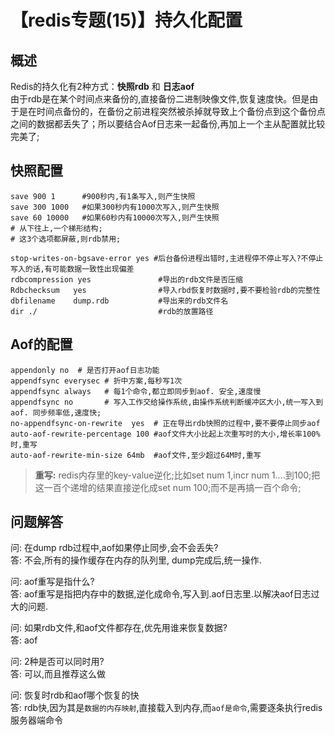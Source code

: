 # 【redis专题(15)】持久化配置



## 概述

Redis的持久化有2种方式：**快照rdb** 和 **日志aof**  
由于rdb是在某个时间点来备份的,直接备份二进制映像文件,恢复速度快。但是由于是在时间点备份的，在备份之前进程突然被杀掉就导致上个备份点到这个备份点之间的数据都丢失了；所以要结合Aof日志来一起备份,再加上一个主从配置就比较完美了;

## 快照配置

    save 900 1      #900秒内,有1条写入,则产生快照 
    save 300 1000   #如果300秒内有1000次写入,则产生快照
    save 60 10000   #如果60秒内有10000次写入,则产生快照  
    # 从下往上,一个梯形结构;
    # 这3个选项都屏蔽,则rdb禁用;
    
    stop-writes-on-bgsave-error yes #后台备份进程出错时,主进程停不停止写入?不停止写入的话,有可能数据一致性出现偏差 
    rdbcompression yes               #导出的rdb文件是否压缩
    Rdbchecksum   yes                #导入rbd恢复时数据时,要不要检验rdb的完整性
    dbfilename    dump.rdb           #导出来的rdb文件名
    dir ./                           #rdb的放置路径
    

## Aof的配置

    appendonly no  # 是否打开aof日志功能
    appendfsync everysec # 折中方案,每秒写1次
    appendfsync always   # 每1个命令,都立即同步到aof. 安全,速度慢
    appendfsync no       # 写入工作交给操作系统,由操作系统判断缓冲区大小,统一写入到aof. 同步频率低,速度快;
    no-appendfsync-on-rewrite  yes  # 正在导出rdb快照的过程中,要不要停止同步aof
    auto-aof-rewrite-percentage 100 #aof文件大小比起上次重写时的大小,增长率100%时,重写
    auto-aof-rewrite-min-size 64mb  #aof文件,至少超过64M时,重写
    

> **重写:** redis内存里的key-value逆化;比如set num 1,incr num 1....到100;把这一百个递增的结果直接逆化成set num 100;而不是再搞一百个命令; 

## 问题解答

问: 在dump rdb过程中,aof如果停止同步,会不会丢失?   
答: 不会,所有的操作缓存在内存的队列里, dump完成后,统一操作.

问: aof重写是指什么?   
答: aof重写是指把内存中的数据,逆化成命令,写入到.aof日志里.以解决aof日志过大的问题.

问: 如果rdb文件,和aof文件都存在,优先用谁来恢复数据?   
答: aof

问: 2种是否可以同时用?   
答: 可以,而且推荐这么做

问: 恢复时rdb和aof哪个恢复的快   
答: rdb快,因为其是`数据的内存映射`,直接载入到内存,而`aof是命令`,需要逐条执行redis 服务器端命令

